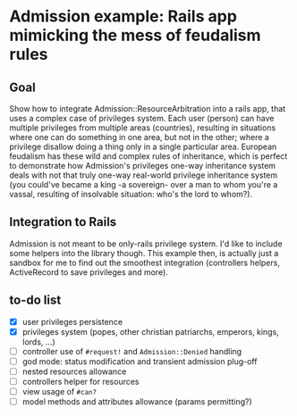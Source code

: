# Admission example: Rails app mimicking the mess of feudalism rules

## Goal
Show how to integrate Admission::ResourceArbitration into a rails app, that uses a complex case of privileges system. Each user (person) can have multiple privileges from multiple areas (countries), resulting in situations where one can do something in one area, but not in the other; where a privilege disallow doing a thing only in a single particular area. European feudalism has these wild and complex rules of inheritance, which is perfect to demonstrate how Admission's privileges one-way inheritance system deals with not that truly one-way real-world privilege inheritance system (you could've became a king -a sovereign- over a man to whom you're a vassal, resulting of insolvable situation: who's the lord to whom?).

## Integration to Rails
Admission is not meant to be only-rails privilege system. I'd like to include some helpers into the library though. This example then, is actually just a sandbox for me to find out the smoothest integration (controllers helpers, ActiveRecord to save privileges and more).

## to-do list
- [x] user privileges persistence
- [x] privileges system (popes, other christian patriarchs, emperors, kings, lords, ...)
- [ ] controller use of `#request!` and `Admission::Denied` handling
- [ ] god mode: status modification and transient admission plug-off
- [ ] nested resources allowance
- [ ] controllers helper for resources
- [ ] view usage of `#can?`
- [ ] model methods and attributes allowance (params permitting?)
